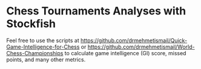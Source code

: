 # Chess Tournaments Analyses with Stockfish

Feel free to use the scripts at https://github.com/drmehmetismail/Quick-Game-Intelligence-for-Chess or https://github.com/drmehmetismail/World-Chess-Championships to calculate game intelligence (GI) score, missed points, and many other metrics.
